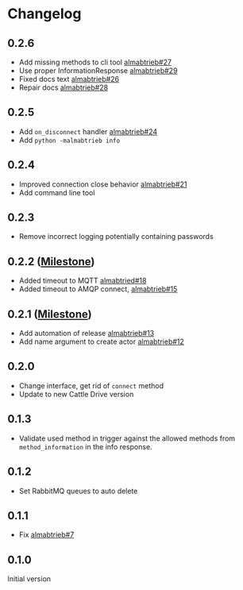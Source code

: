 # Changelog

## 0.2.6

- Add missing methods to cli tool [almabtrieb#27](https://codeberg.org/bovine/almabtrieb/issues/27)
- Use proper InformationResponse [almabtrieb#29](https://codeberg.org/bovine/almabtrieb/issues/29)
- Fixed docs text [almabtrieb#26](https://codeberg.org/bovine/almabtrieb/issues/26)
- Repair docs [almabtrieb#28](https://codeberg.org/bovine/almabtrieb/issues/28)

## 0.2.5

- Add `on_disconnect` handler [almabtrieb#24](https://codeberg.org/bovine/almabtrieb/issues/24)
- Add `python -malmabtrieb info`

## 0.2.4

- Improved connection close behavior [almabtrieb#21](https://codeberg.org/bovine/almabtrieb/issues/21)
- Add command line tool

## 0.2.3

- Remove incorrect logging potentially containing passwords

## 0.2.2 ([Milestone](https://codeberg.org/bovine/almabtrieb/milestone/10249))

- Added timeout to MQTT [almabtried#18](https://codeberg.org/bovine/almabtrieb/issues/18)
- Added timeout to AMQP connect, [almabtrieb#15](https://codeberg.org/bovine/almabtrieb/issues/15)

## 0.2.1 ([Milestone](https://codeberg.org/bovine/almabtrieb/milestone/10246))

- Add automation of release [almabtrieb#13](https://codeberg.org/bovine/almabtrieb/issues/13)
- Add name argument to create actor [almabtrieb#12](https://codeberg.org/bovine/almabtrieb/issues/12)

## 0.2.0

- Change interface, get rid of `connect` method
- Update to new Cattle Drive version

## 0.1.3

- Validate used method in trigger against the allowed methods from `method_information` in the info response.

## 0.1.2

- Set RabbitMQ queues to auto delete

## 0.1.1

- Fix [almabtrieb#7](https://codeberg.org/bovine/almabtrieb/issues/7)

## 0.1.0

Initial version
